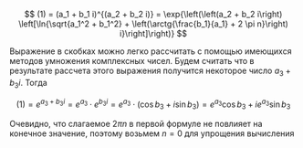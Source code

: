 $$
    (1) = (a_1 + b_1 i)^{(a_2 + b_2 i)} = 
    \exp{\left(\left(a_2 + b_2 i\right)
    \left[\ln{\sqrt{a_1^2 + b_1^2} + 
    \left(\arctg{\frac{b_1}{a_1} + 
    2 \pi n}\right) i}\right]\right)}
$$

Выражение в скобках можно легко рассчитать с помощью имеющихся методов умножения комплексных чисел. Будем считать что в результате рассчета этого выражения получится некоторое число $a_3 + b_3 i$. Тогда

$$
    (1) = e^{a_3 + b_3 i} = e^{a_3} \cdot e^{b_3 i} = 
    e^{a_3} \cdot \left(\cos{b_3} + i \sin{b_3}\right) = 
    e^{a_3} \cos{b_3} + i e^{a_3} \sin{b_3}
$$

Очевидно, что слагаемое $2 \pi n$ в первой формуле не повлияет на конечное значение, поэтому возьмем $n = 0$ для упрощения вычисления
